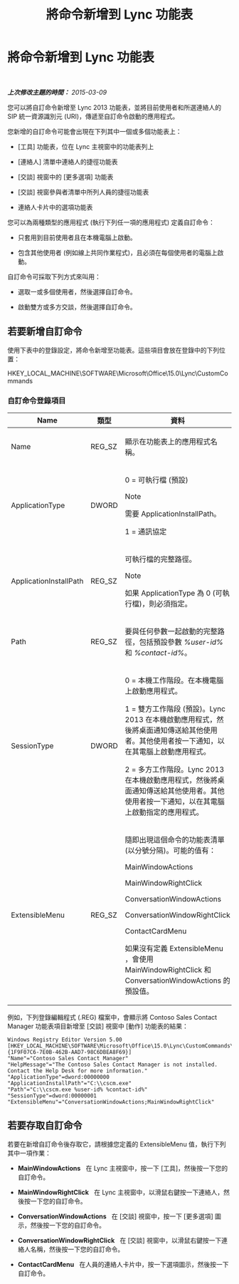 ﻿---
title: 將命令新增到 Lync 功能表
TOCTitle: 將命令新增到 Lync 功能表
ms:assetid: a8443bc2-e234-4022-870a-00700f38b1ea
ms:mtpsurl: https://technet.microsoft.com/zh-tw/library/Gg412788(v=OCS.15)
ms:contentKeyID: 52056204
ms.date: 08/10/2015
mtps_version: v=OCS.15
ms.translationtype: HT
---

# 將命令新增到 Lync 功能表

 

_**上次修改主題的時間：** 2015-03-09_

您可以將自訂命令新增至 Lync 2013 功能表，並將目前使用者和所選連絡人的 SIP 統一資源識別元 (URI)，傳遞至自訂命令啟動的應用程式。

您新增的自訂命令可能會出現在下列其中一個或多個功能表上：

  - \[工具\] 功能表，位在 Lync 主視窗中的功能表列上

  - \[連絡人\] 清單中連絡人的捷徑功能表

  - \[交談\] 視窗中的 \[更多選項\] 功能表

  - \[交談\] 視窗參與者清單中所列人員的捷徑功能表

  - 連絡人卡片中的選項功能表

您可以為兩種類型的應用程式 (執行下列任一項的應用程式) 定義自訂命令：

  - 只套用到目前使用者且在本機電腦上啟動。

  - 包含其他使用者 (例如線上共同作業程式)，且必須在每個使用者的電腦上啟動。

自訂命令可採取下列方式來叫用：

  - 選取一或多個使用者，然後選擇自訂命令。

  - 啟動雙方或多方交談，然後選擇自訂命令。

## 若要新增自訂命令

使用下表中的登錄設定，將命令新增至功能表。這些項目會放在登錄中的下列位置：

HKEY\_LOCAL\_MACHINE\\SOFTWARE\\Microsoft\\Office\\15.0\\Lync\\CustomCommands

### 自訂命令登錄項目

<table>
<colgroup>
<col style="width: 33%" />
<col style="width: 33%" />
<col style="width: 33%" />
</colgroup>
<thead>
<tr class="header">
<th>Name</th>
<th>類型</th>
<th>資料</th>
</tr>
</thead>
<tbody>
<tr class="odd">
<td><p>Name</p></td>
<td><p>REG_SZ</p></td>
<td><p>顯示在功能表上的應用程式名稱。</p></td>
</tr>
<tr class="even">
<td><p>ApplicationType</p></td>
<td><p>DWORD</p></td>
<td><p>0 = 可執行檔 (預設)</p>
<div>

> [!NOTE]  
> 需要 ApplicationInstallPath。


</div>
<p>1 = 通訊協定</p></td>
</tr>
<tr class="odd">
<td><p>ApplicationInstallPath</p></td>
<td><p>REG_SZ</p></td>
<td><p>可執行檔的完整路徑。</p>
<div>

> [!NOTE]  
> 如果 ApplicationType 為 0 (可執行檔)，則必須指定。


</div></td>
</tr>
<tr class="even">
<td><p>Path</p></td>
<td><p>REG_SZ</p></td>
<td><p>要與任何參數一起啟動的完整路徑，包括預設參數 <em>%user-id%</em> 和 <em>%contact-id%</em>。</p></td>
</tr>
<tr class="odd">
<td><p>SessionType</p></td>
<td><p>DWORD</p></td>
<td><p>0 = 本機工作階段。在本機電腦上啟動應用程式。</p>
<p>1 = 雙方工作階段 (預設)。Lync 2013 在本機啟動應用程式，然後將桌面通知傳送給其他使用者。其他使用者按一下通知，以在其電腦上啟動應用程式。</p>
<p>2 = 多方工作階段。Lync 2013 在本機啟動應用程式，然後將桌面通知傳送給其他使用者。其他使用者按一下通知，以在其電腦上啟動指定的應用程式。</p></td>
</tr>
<tr class="even">
<td><p>ExtensibleMenu</p></td>
<td><p>REG_SZ</p></td>
<td><p>隨即出現這個命令的功能表清單 (以分號分隔)。可能的值有：</p>
<p>MainWindowActions</p>
<p>MainWindowRightClick</p>
<p>ConversationWindowActions</p>
<p>ConversationWindowRightClick</p>
<p>ContactCardMenu</p>
<p>如果沒有定義 ExtensibleMenu ，會使用 MainWindowRightClick 和 ConversationWindowActions 的預設值。</p></td>
</tr>
</tbody>
</table>


例如，下列登錄編輯程式 (.REG) 檔案中，會顯示將 Contoso Sales Contact Manager 功能表項目新增至 \[交談\] 視窗中 \[動作\] 功能表的結果：

    Windows Registry Editor Version 5.00
    [HKEY_LOCAL_MACHINE\SOFTWARE\Microsoft\Office\15.0\Lync\CustomCommands\{1F9F07C6-7E0B-462B-AAD7-98C6DBEA8F69}]
    "Name"="Contoso Sales Contact Manager"
    "HelpMessage"="The Contoso Sales Contact Manager is not installed. Contact the Help Desk for more information."
    "ApplicationType"=dword:00000000
    "ApplicationInstallPath"="C:\\cscm.exe"
    "Path"="C:\\cscm.exe %user-id% %contact-id%"
    "SessionType"=dword:00000001
    "ExtensibleMenu"="ConversationWindowActions;MainWindowRightClick"

## 若要存取自訂命令

若要在新增自訂命令後存取它，請根據您定義的 ExtensibleMenu 值，執行下列其中一項作業：

  - **MainWindowActions**   在 Lync 主視窗中，按一下 \[工具\]，然後按一下您的自訂命令。

  - **MainWindowRightClick**   在 Lync 主視窗中，以滑鼠右鍵按一下連絡人，然後按一下您的自訂命令。

  - **ConversationWindowActions**   在 \[交談\] 視窗中，按一下 \[更多選項\] 圖示，然後按一下您的自訂命令。

  - **ConversationWindowRightClick**   在 \[交談\] 視窗中，以滑鼠右鍵按一下連絡人名稱，然後按一下您的自訂命令。

  - **ContactCardMenu**   在人員的連絡人卡片中，按一下選項圖示，然後按一下自訂命令。

